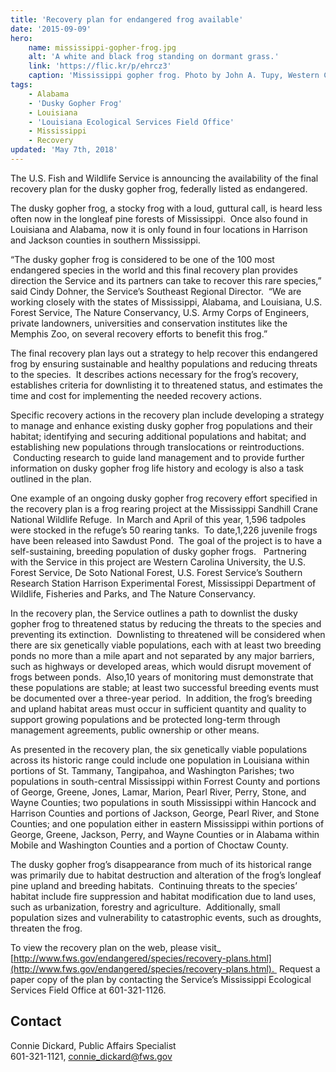 ```yaml
---
title: 'Recovery plan for endangered frog available'
date: '2015-09-09'
hero:
    name: mississippi-gopher-frog.jpg
    alt: 'A white and black frog standing on dormant grass.'
    link: 'https://flic.kr/p/ehrcz3'
    caption: 'Mississippi gopher frog. Photo by John A. Tupy, Western Carolina University.'
tags:
    - Alabama
    - 'Dusky Gopher Frog'
    - Louisiana
    - 'Louisiana Ecological Services Field Office'
    - Mississippi
    - Recovery
updated: 'May 7th, 2018'
---
```


The U.S. Fish and Wildlife Service is announcing the availability of the final recovery plan for the dusky gopher frog, federally listed as endangered.

The dusky gopher frog, a stocky frog with a loud, guttural call, is heard less often now in the longleaf pine forests of Mississippi.  Once also found in Louisiana and Alabama, now it is only found in four locations in Harrison and Jackson counties in southern Mississippi.

“The dusky gopher frog is considered to be one of the 100 most endangered species in the world and this final recovery plan provides direction the Service and its partners can take to recover this rare species,” said Cindy Dohner, the Service’s Southeast Regional Director.  “We are working closely with the states of Mississippi, Alabama, and Louisiana, U.S. Forest Service, The Nature Conservancy, U.S. Army Corps of Engineers, private landowners, universities and conservation institutes like the Memphis Zoo, on several recovery efforts to benefit this frog.”

The final recovery plan lays out a strategy to help recover this endangered frog by ensuring sustainable and healthy populations and reducing threats to the species.  It describes actions necessary for the frog’s recovery, establishes criteria for downlisting it to threatened status, and estimates the time and cost for implementing the needed recovery actions.

Specific recovery actions in the recovery plan include developing a strategy to manage and enhance existing dusky gopher frog populations and their habitat; identifying and securing additional populations and habitat; and establishing new populations through translocations or reintroductions.  Conducting research to guide land management and to provide further information on dusky gopher frog life history and ecology is also a task outlined in the plan.

One example of an ongoing dusky gopher frog recovery effort specified in the recovery plan is a frog rearing project at the Mississippi Sandhill Crane National Wildlife Refuge.  In March and April of this year, 1,596 tadpoles were stocked in the refuge’s 50 rearing tanks.  To date,1,226 juvenile frogs have been released into Sawdust Pond.  The goal of the project is to have a self-sustaining, breeding population of dusky gopher frogs.   Partnering with the Service in this project are Western Carolina University, the U.S. Forest Service, De Soto National Forest, U.S. Forest Service’s Southern Research Station Harrison Experimental Forest, Mississippi Department of Wildlife, Fisheries and Parks, and The Nature Conservancy.

In the recovery plan, the Service outlines a path to downlist the dusky gopher frog to threatened status by reducing the threats to the species and preventing its extinction.  Downlisting to threatened will be considered when there are six genetically viable populations, each with at least two breeding ponds no more than a mile apart and not separated by any major barriers, such as highways or developed areas, which would disrupt movement of frogs between ponds.  Also,10 years of monitoring must demonstrate that these populations are stable; at least two successful breeding events must be documented over a three-year period.  In addition, the frog’s breeding and upland habitat areas must occur in sufficient quantity and quality to support growing populations and be protected long-term through management agreements, public ownership or other means.

As presented in the recovery plan, the six genetically viable populations across its historic range could include one population in Louisiana within portions of St. Tammany, Tangipahoa, and Washington Parishes; two populations in south-central Mississippi within Forrest County and portions of George, Greene, Jones, Lamar, Marion, Pearl River, Perry, Stone, and Wayne Counties; two populations in south Mississippi within Hancock and Harrison Counties and portions of Jackson, George, Pearl River, and Stone Counties; and one population either in eastern Mississippi within portions of George, Greene, Jackson, Perry, and Wayne Counties or in Alabama within Mobile and Washington Counties and a portion of Choctaw County.

The dusky gopher frog’s disappearance from much of its historical range was primarily due to habitat destruction and alteration of the frog’s longleaf pine upland and breeding habitats.  Continuing threats to the species’ habitat include fire suppression and habitat modification due to land uses, such as urbanization, forestry and agriculture.  Additionally, small population sizes and vulnerability to catastrophic events, such as droughts, threaten the frog.

To view the recovery plan on the web, please visit\_ [http://www.fws.gov/endangered/species/recovery-plans.html](http://www.fws.gov/endangered/species/recovery-plans.html).  Request a paper copy of the plan by contacting the Service’s Mississippi Ecological Services Field Office at 601-321-1126.

## Contact

Connie Dickard, Public Affairs Specialist  
601-321-1121, [connie_dickard@fws.gov](mailto:connie_dickard@fws.gov)
